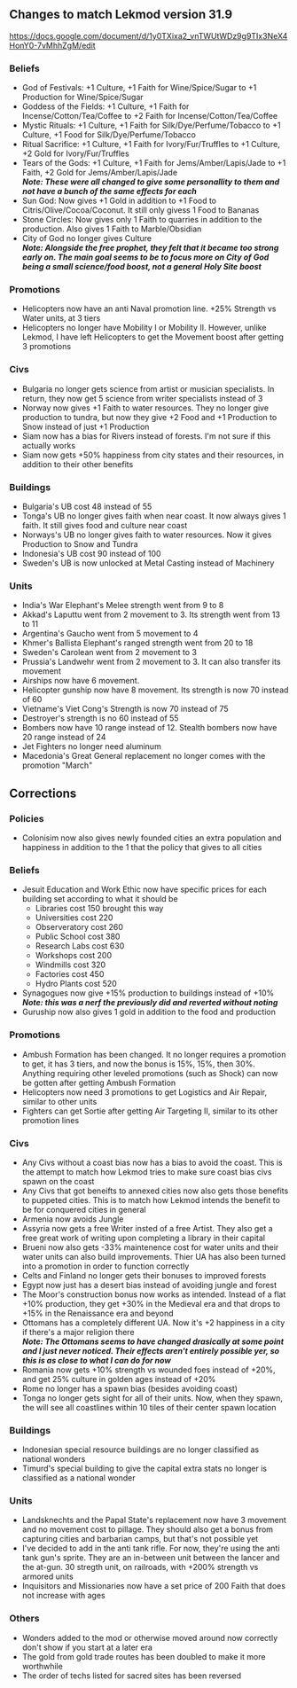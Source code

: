 ## Changes to match Lekmod version 31.9
https://docs.google.com/document/d/1y0TXixa2_vnTWUtWDz9g9TIx3NeX4HonY0-7vMhhZgM/edit

### Beliefs
- God of Festivals: +1 Culture, +1 Faith for Wine/Spice/Sugar to +1 Production for Wine/Spice/Sugar
- Goddess of the Fields: +1 Culture, +1 Faith for Incense/Cotton/Tea/Coffee to +2 Faith for Incense/Cotton/Tea/Coffee
- Mystic Rituals: +1 Culture, +1 Faith for Silk/Dye/Perfume/Tobacco to +1 Culture, +1 Food for Silk/Dye/Perfume/Tobacco
- Ritual Sacrifice: +1 Culture, +1 Faith for Ivory/Fur/Truffles to +1 Culture, +2 Gold for Ivory/Fur/Truffles
- Tears of the Gods: +1 Culture, +1 Faith for Jems/Amber/Lapis/Jade to +1 Faith, +2 Gold for Jems/Amber/Lapis/Jade
  <br>***Note: These were all changed to give some personallity to them and not have a bunch of the same effects for each***
- Sun God: Now gives +1 Gold in addition to +1 Food to Citris/Olive/Cocoa/Coconut. It still only givess 1 Food to Bananas
- Stone Circles: Now gives only 1 Faith to quarries in addition to the production. Also gives 1 Faith to Marble/Obsidian
- City of God no longer gives Culture
<br>***Note: Alongside the free prophet, they felt that it became too strong early on. The main goal seems to be to focus more on City of God being a small science/food boost, not a general Holy Site boost***

### Promotions
- Helicopters now have an anti Naval promotion line. +25% Strength vs Water units, at 3 tiers
- Helicopters no longer have Mobility I or Mobility II. However, unlike Lekmod, I have left Helicopters to get the Movement boost after getting 3 promotions

### Civs
- Bulgaria no longer gets science from artist or musician specialists. In return, they now get 5 science from writer specialists instead of 3
- Norway now gives +1 Faith to water resources. They no longer give production to tundra, but now they give +2 Food and +1 Production to Snow instead of just +1 Production
- Siam now has a bias for Rivers instead of forests. I'm not sure if this actually works
- Siam now gets +50% happiness from city states and their resources, in addition to their other benefits

### Buildings
- Bulgaria's UB cost 48 instead of 55
- Tonga's UB no longer gives faith when near coast. It now always gives 1 faith. It still gives food and culture near coast
- Norways's UB no longer gives faith to water resources. Now it gives Production to Snow and Tundra
- Indonesia's UB cost 90 instead of 100
- Sweden's UB is now unlocked at Metal Casting instead of Machinery

### Units
- India's War Elephant's Melee strength went from 9 to 8
- Akkad's Laputtu went from 2 movement to 3. Its strength went from 13 to 11
- Argentina's Gaucho went from 5 movement to 4
- Khmer's Ballista Elephant's ranged strength went from 20 to 18
- Sweden's Carolean went from 2 movement to 3
- Prussia's Landwehr went from 2 movement to 3. It can also transfer its movement
- Airships now have 6 movement.
- Helicopter gunship now have 8 movement. Its strength is now 70 instead of 60
- Vietname's Viet Cong's Strength is now 70 instead of 75
- Destroyer's strength is no 60 instead of 55
- Bombers now have 10 range instead of 12. Stealth bombers now have 20 range instead of 24
- Jet Fighters no longer need aluminum
- Macedonia's Great General replacement no longer comes with the promotion "March"


## Corrections
### Policies
- Colonisim now also gives newly founded cities an extra population and happiness in addition to the 1 that the policy that gives to all cities
### Beliefs
- Jesuit Education and Work Ethic now have specific prices for each building set according to what it should be
  - Libraries cost 150 brought this way
  - Universities cost 220
  - Observeratory cost 260
  - Public School cost 380
  - Research Labs cost 630
  - Workshops cost 200
  - Windmills cost 320
  - Factories cost 450
  - Hydro Plants cost 520
- Synagogues now give +15% production to buildings instead of +10% ***Note: this was a nerf the previously did and reverted without noting***
- Guruship now also gives 1 gold in addition to the food and production

### Promotions
- Ambush Formation has been changed. It no longer requires a promotion to get, it has 3 tiers, and now the bonus is 15%, 15%, then 30%. Anything requiring other leveled promotions (such as Shock) can now be gotten after getting Ambush Formation
- Helicopters now need 3 promotions to get Logistics and Air Repair, similar to other units
- Fighters can get Sortie after getting Air Targeting II, similar to its other promotion lines

### Civs
- Any Civs without a coast bias now has a bias to avoid the coast. This is the attempt to match how Lekmod tries to make sure coast bias civs spawn on the coast
- Any Civs that got beneifts to annexed cities now also gets those benefits to puppeted cities. This is to match how Lekmod intends the benefit to be for conquered cities in general
- Armenia now avoids Jungle
- Assyria now gets a free Writer insted of a free Artist. They also get a free great work of writing upon completing a library in their capital
- Brueni now also gets -33% maintenence cost for water units and their water units can also build improvements. Thier UA has also been turned into a promotion in order to function correctly
- Celts and Finland no longer gets their bonuses to improved forests
- Egypt now just has a desert bias instead of avoiding jungle and forest
- The Moor's construction bonus now works as intended. Instead of a flat +10% production, they get +30% in the Medieval era and that drops to +15% in the Renaissance era and beyond
- Ottomans has a completely different UA. Now it's +2 happiness in a city if there's a major religion there
  <br>***Note: The Ottomans seems to have changed drasically at some point and I just never noticed. Their effects aren't entirely possible yer, so this is as close to what I can do for now***
- Romania now gets +10% strength vs wounded foes instead of +20%, and get 25% culture in golden ages instead of +20%
- Rome no longer has a spawn bias (besides avoiding coast)
- Tonga no longer gets sight for all of their units. Now, when they spawn, the will see all coastlines within 10 tiles of their center spawn location

### Buildings
- Indonesian special resource buildings are no longer classified as national wonders
- Timurd's special building to give the capital extra stats no longer is classified as a national wonder

### Units
- Landsknechts and the Papal State's replacement now have 3 movement and no movement cost to pillage. They should also get a bonus from capturing cities and barbarian camps, but that's not possible yet
- I've decided to add in the anti tank rifle. For now, they're using the anti tank gun's sprite. They are an in-between unit between the lancer and the at-gun. 30 stregth unit, on railroads, with +200% strength vs armored units
- Inquisitors and Missionaries now have a set price of 200 Faith that does not increase with ages

### Others
- Wonders added to the mod or otherwise moved around now correctly don't show if you start at a later era
- The gold from gold trade routes has been doubled to make it more worthwhile
- The order of techs listed for sacred sites has been reversed
